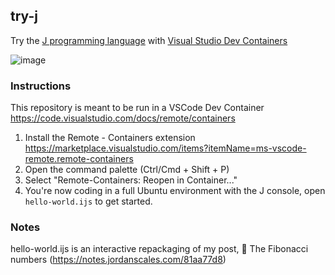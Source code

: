 ## try-j

Try the [J programming language](https://www.jsoftware.com) with [Visual Studio Dev Containers](https://code.visualstudio.com/docs/remote/containers)

![image](https://user-images.githubusercontent.com/287268/192154214-fe927a4c-d8d5-4389-a828-00b2e9b99f60.png)

### Instructions

This repository is meant to be run in a VSCode Dev Container https://code.visualstudio.com/docs/remote/containers

1. Install the Remote - Containers extension https://marketplace.visualstudio.com/items?itemName=ms-vscode-remote.remote-containers
2. Open the command palette (Ctrl/Cmd + Shift + P)
3. Select "Remote-Containers: Reopen in Container..."
4. You're now coding in a full Ubuntu environment with the J console, open `hello-world.ijs` to get started.

### Notes

hello-world.ijs is an interactive repackaging of my post, 🧮 The Fibonacci numbers (https://notes.jordanscales.com/81aa77d8)
